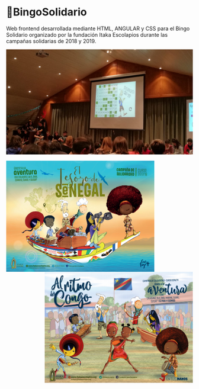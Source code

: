 # 🎰BingoSolidario

Web frontend desarrollada mediante HTML, ANGULAR y CSS para el Bingo Solidario organizado por la fundación Itaka Escolapios durante las campañas solidarias de 2018 y 2019.

<p align="center">
  <img src="https://github.com/serNAVARRO7/BingoSolidario/blob/master/fotoBingo.jpeg">
</p>

  <img align="left" height="300" width="400" src="https://github.com/serNAVARRO7/BingoSolidario/blob/master/cartelSenegal18.PNG">
<p align="right">
  <img height="300" width="400" src="https://github.com/serNAVARRO7/BingoSolidario/blob/master/cartelCongo19.PNG">
</p>
